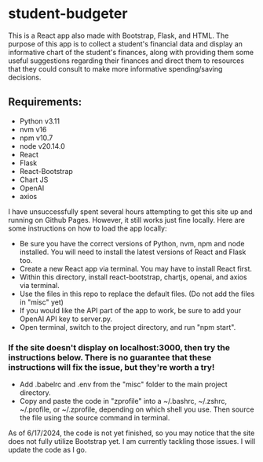 # student-budgeter

This is a React app also made with Bootstrap, Flask, and HTML. The purpose of this app is to collect a student's financial data and display an informative chart of the student's finances, along with providing them some useful suggestions regarding their finances and direct them to resources that they could consult to make more informative spending/saving decisions.

## Requirements:
- Python v3.11
- nvm v16
- npm v10.7
- node v20.14.0
- React
- Flask
- React-Bootstrap
- Chart JS
- OpenAI
- axios

I have unsuccessfully spent several hours attempting to get this site up and running on Github Pages. However, it still works just fine locally. Here are some instructions on how to load the app locally:
- Be sure you have the correct versions of Python, nvm, npm and node installed. You will need to install the latest versions of React and Flask too. 
- Create a new React app via terminal. You may have to install React first.
- Within this directory, install react-bootstrap, chartjs, openai, and axios via terminal.
- Use the files in this repo to replace the default files. (Do not add the files in "misc" yet)
- If you would like the API part of the app to work, be sure to add your OpenAI API key to server.py.
- Open terminal, switch to the project directory, and run "npm start". 

### If the site doesn't display on localhost:3000, then try the instructions below. There is no guarantee that these instructions will fix the issue, but they're worth a try!
- Add .babelrc and .env from the "misc" folder to the main project directory.
- Copy and paste the code in "zprofile" into a ~/.bashrc, ~/.zshrc, ~/.profile, or ~/.zprofile, depending on which shell you use. Then source the file using the source command in terminal.

As of 6/17/2024, the code is not yet finished, so you may notice that the site does not fully utilize Bootstrap yet. I am currently tackling those issues. I will update the code as I go.
